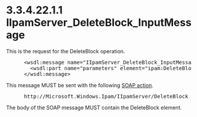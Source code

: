 <html dir="LTR" xmlns:mshelp="http://msdn.microsoft.com/mshelp" xmlns:ddue="http://ddue.schemas.microsoft.com/authoring/2003/5" xmlns:xlink="http://www.w3.org/1999/xlink" xmlns:tool="http://www.microsoft.com/tooltip">
 <body>
 <div id="header">
 <h1 class="heading">3.3.4.22.1.1 IIpamServer_DeleteBlock_InputMessage</h1>
 </div>
 <div id="mainSection">
 <div id="mainBody">
 <div id="allHistory" class="saveHistory"></div>
 <div id="sectionSection0" class="section" name="collapseableSection">
 

<p>This is the request for the DeleteBlock operation.</p>

<dl>
<dd>
<div><pre> &lt;wsdl:message name=&quot;IIpamServer_DeleteBlock_InputMessage&quot;&gt;
   &lt;wsdl:part name=&quot;parameters&quot; element=&quot;ipam:DeleteBlock&quot; /&gt;
 &lt;/wsdl:message&gt;
</pre></div>
</dd></dl>

<p>This message MUST be sent with the following <a href="21b4a631-8f28-420f-822f-c5f879d5046e.md#gt_c1358651-96c1-4ce0-8e1f-b0b7a94145e3">SOAP action</a>.</p>

<dl>
<dd>
<div><pre> http://Microsoft.Windows.Ipam/IIpamServer/DeleteBlock
</pre></div>
</dd></dl>

<p>The body of the SOAP message MUST contain the DeleteBlock
element.</p>


 </div>
 </div>
 </div>
 </body>
</html>